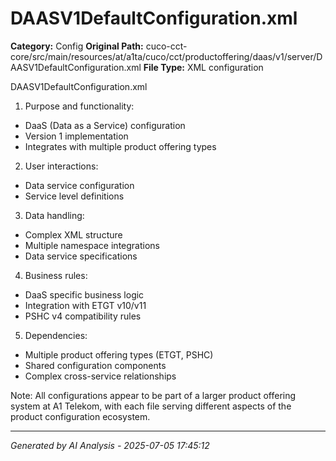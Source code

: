 # DAASV1DefaultConfiguration.xml

**Category:** Config
**Original Path:** cuco-cct-core/src/main/resources/at/a1ta/cuco/cct/productoffering/daas/v1/server/DAASV1DefaultConfiguration.xml
**File Type:** XML configuration

DAASV1DefaultConfiguration.xml
1. Purpose and functionality:
- DaaS (Data as a Service) configuration
- Version 1 implementation
- Integrates with multiple product offering types

2. User interactions:
- Data service configuration
- Service level definitions

3. Data handling:
- Complex XML structure
- Multiple namespace integrations
- Data service specifications

4. Business rules:
- DaaS specific business logic
- Integration with ETGT v10/v11
- PSHC v4 compatibility rules

5. Dependencies:
- Multiple product offering types (ETGT, PSHC)
- Shared configuration components
- Complex cross-service relationships

Note: All configurations appear to be part of a larger product offering system at A1 Telekom, with each file serving different aspects of the product configuration ecosystem.

---
*Generated by AI Analysis - 2025-07-05 17:45:12*
